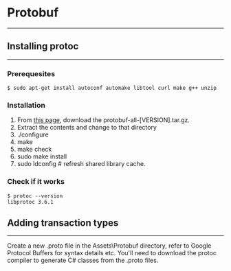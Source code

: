 # Protobuf
-----------------------
## Installing protoc
-----------------------
### Prerequesites
```
$ sudo apt-get install autoconf automake libtool curl make g++ unzip
```

### Installation
1. From [this page](https://github.com/protocolbuffers/protobuf/releases/tag/v3.6.1), download the protobuf-all-[VERSION].tar.gz.
2. Extract the contents and change to that directory
3. ./configure
4. make
5. make check
6. sudo make install
7. sudo ldconfig # refresh shared library cache.

### Check if it works
```
$ protoc --version
libprotoc 3.6.1
```

## Adding transaction types
-----------------------
Create a new .proto file in the Assets\Protobuf directory, refer to Google Protocol Buffers for syntax details etc. You'll need to download the protoc compiler to generate C# classes from the .proto files.